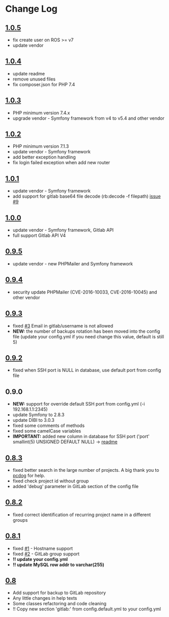 # Change Log
## [1.0.5](https://github.com/heximcz/routerboard-backup/releases/tag/1.0.5)
- fix create user on ROS >= v7
- update vendor

## [1.0.4](https://github.com/heximcz/routerboard-backup/releases/tag/1.0.4)
- update readme
- remove unused files
- fix composer.json for PHP 7.4

## [1.0.3](https://github.com/heximcz/routerboard-backup/releases/tag/1.0.3)
- PHP minimum version 7.4.x
- upgrade vendor - Symfony framework from v4 to v5.4 and other vendor

## [1.0.2](https://github.com/heximcz/routerboard-backup/releases/tag/1.0.2)
- PHP minimum version 7.1.3
- update vendor - Symfony framework
- add better exception handling
- fix login failed exception when add new router

## [1.0.1](https://github.com/heximcz/routerboard-backup/releases/tag/1.0.1)
- update vendor - Symfony framework
- add support for gitlab base64 file decode (rb:decode -f filepath) [issue #9](https://github.com/heximcz/routerboard-backup/issues/9)

## [1.0.0](https://github.com/heximcz/routerboard-backup/releases/tag/1.0.0)
- update vendor - Symfony framework, Gitlab API
- full support Gitlab API V4

## [0.9.5](https://github.com/heximcz/routerboard-backup/releases/tag/0.9.5)
- update vendor - new PHPMailer and Symfony framework

## [0.9.4](https://github.com/heximcz/routerboard-backup/releases/tag/0.9.4)
- security update PHPMailer (CVE-2016-10033, CVE-2016-10045) and other vendor


## [0.9.3](https://github.com/heximcz/routerboard-backup/releases/tag/0.9.3)
- fixed [#3](https://github.com/heximcz/routerboard-backup/issues/3) Email in gitlab/username is not allowed
- **NEW:** the number of backups rotation has been moved into the config file (update your config.yml if you need change this value, default is still 5)


## [0.9.2](https://github.com/heximcz/routerboard-backup/releases/tag/0.9.2)
- fixed when SSH port is NULL in database, use default port from config file

## 0.9.0
- **NEW:** support for override default SSH port from config.yml (-i 192.168.1.1:2345)
- update Symfony to 2.8.3
- update DIBI to 3.0.3
- fixed some comments of methods
- fixed some camelCase variables
- **IMPORTANT:** added new column in database for SSH port ('port' smallint(5) UNSIGNED DEFAULT NULL) -> [readme](https://github.com/heximcz/routerboard-backup#create-database)

## [0.8.3](https://github.com/heximcz/routerboard-backup/releases/tag/0.8.3)
- fixed better search in the large number of projects. A big thank you to [pcdog](https://github.com/heximcz/routerboard-backup/issues/2) for help.
- fixed check project id without group
- added 'debug' parameter in GitLab section of the config file
 

## [0.8.2](https://github.com/heximcz/routerboard-backup/releases/tag/0.8.2)
- fixed correct identification of recurring project name in a different groups

## [0.8.1](https://github.com/heximcz/routerboard-backup/releases/tag/0.8.1)
- fixed [#1](https://github.com/heximcz/routerboard-backup/issues/1) - Hostname support
- fixed [#2](https://github.com/heximcz/routerboard-backup/issues/2) - GitLab group support
- **!! update your config.yml**
- **!! update MySQL row addr to varchar(255)**


## [0.8](https://github.com/heximcz/routerboard-backup/releases/tag/0.8)
- Add support for backup to GitLab repository
- Any little changes in help texts
- Some classes refactoring and code cleaning
- !! Copy new section 'gitlab:' from config.default.yml to your config.yml

